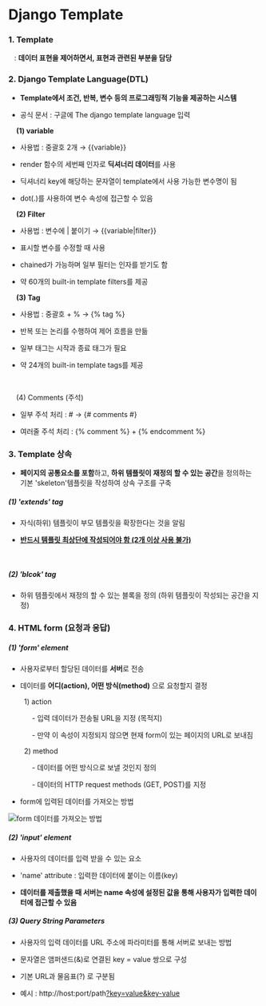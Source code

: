 # Django Template

### 1. Template

   : **데이터 표현을 제어하면서, 표현과 관련된 부분을 담당**



### 2. Django Template Language(DTL)

- **Template에서 조건, 반복, 변수 등의 프로그래밍적 기능을 제공하는 시스템**

- 공식 문서 : 구글에 The django template language 입력
  
   

    **(1) variable**

- 사용법 : 중괄호 2개 → {{variable}}

- render 함수의 세번째 인자로 **딕셔너리 데이터**를 사용

- 딕셔너리 key에 해당하는 문자열이 template에서 사용 가능한 변수명이 됨

-  dot(.)를 사용하여 변수 속성에 접근할 수 있음



    **(2) Filter**

- 사용법 : 변수에 | 붙이기 → {{variable|filter}}

- 표시할 변수를 수정할 때 사용

- chained가 가능하며 일부 필터는 인자를 받기도 함

- 약 60개의 built-in template filters를 제공



    **(3) Tag**

- 사용법 : 중괄호 + % → {% tag %}

- 반복 또는 논리를 수행하여 제어 흐름을 만듦

- 일부 태그는 시작과 종료 태그가 필요

- 약 24개의 built-in template tags를 제공

    

    (4) Comments (주석)

- 일부 주석 처리 : # → {# comments #}

- 여러줄 주석 처리 : {% comment %} + {% endcomment %}



### 3. Template 상속

- **페이지의 공통요소를 포함**하고, **하위 템플릿이 재정의 할 수 있는 공간**을 정의하는 기본 'skeleton'템플릿을 작성하여 상속 구조를 구축

##### (1) 'extends' tag

- 자식(하위) 템플릿이 부모 템플릿을 확장한다는 것을 알림

- **<u>반드시 템플릿 최상단에 작성되어야 함 (2개 이상 사용 불가)</u>**

   

##### (2) 'blcok' tag

- 하위 템플릿에서 재정의 할 수 있는 블록을 정의 (하위 템플릿이 작성되는 공간을 지정)



### 4. HTML form (요청과 응답)

##### (1) 'form' element

- 사용자로부터 할당된 데이터를 **서버**로 전송

- 데이터를 **어디(action), 어떤 방식(method)** 으로 요청할지 결정

        1) action

            - 입력 데이터가 전송될 URL을 지정 (목적지)

            - 만약 이 속성이 지정되지 않으면 현재 form이 있는 페이지의 URL로 보내짐

        2) method

            - 데이터를 어떤 방식으로 보낼 것인지 정의

            - 데이터의 HTTP request methods (GET, POST)를 지정

- form에 입력된 데이터를 가져오는 방법
  
![form 데이터를 가져오는 방법](https://github.com/JeongJonggil/TIL/assets/139416006/a8b3f7ad-d124-4f25-8cc7-b96bbe70a0c9)



##### (2) 'input' element

- 사용자의 데이터를 입력 받을 수 있는 요소

- 'name' attribute : 입력한 데이터에 붙이는 이름(key)

- **데이터를 제출했을 때 서버는 name 속성에 설정된 값을 통해 사용자가 입력한 데이터에 접근할 수 있음**



##### (3) Query String Parameters

- 사용자의 입력 데이터를 URL 주소에 파라미터를 통해 서버로 보내는 방법

- 문자열은 앰퍼샌드(&)로 연결된 key = value 쌍으로 구성

- 기본 URL과 물음표(?) 로 구분됨

- 예시 : http://host:port/path<u>?key=value&key-value</u>
